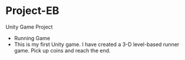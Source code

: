 # Project-EB
Unity Game Project 
- Running Game
- This is my first Unity game. I have created a 3-D level-based runner game. Pick up coins and reach the end. 
